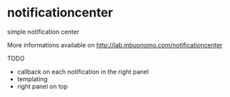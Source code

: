 notificationcenter
==================

simple notification center

More informations available on http://lab.mbuonomo.com/notificationcenter


TODO

* callback on each notification in the right panel
* templating
* right panel on top
